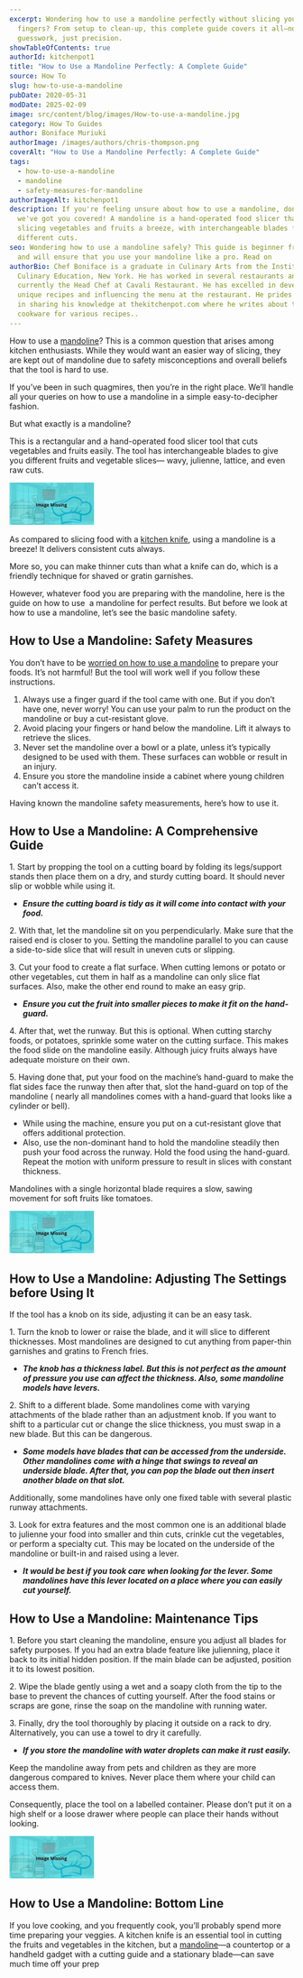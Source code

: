 ```yaml
---
excerpt: Wondering how to use a mandoline perfectly without slicing your
  fingers? From setup to clean-up, this complete guide covers it all—no
  guesswork, just precision.
showTableOfContents: true
authorId: kitchenpot1
title: "How to Use a Mandoline Perfectly: A Complete Guide"
source: How To
slug: how-to-use-a-mandoline
pubDate: 2020-05-31
modDate: 2025-02-09
image: src/content/blog/images/How-to-use-a-mandoline.jpg
category: How To Guides
author: Boniface Muriuki
authorImage: /images/authors/chris-thompson.png
coverAlt: "How to Use a Mandoline Perfectly: A Complete Guide"
tags:
  - how-to-use-a-mandoline
  - mandoline
  - safety-measures-for-mandoline
authorImageAlt: kitchenpot1
description: If you're feeling unsure about how to use a mandoline, don't worry,
  we've got you covered! A mandoline is a hand-operated food slicer that makes
  slicing vegetables and fruits a breeze, with interchangeable blades for
  different cuts.
seo: Wondering how to use a mandoline safely? This guide is beginner friendly
  and will ensure that you use your mandoline like a pro. Read on
authorBio: Chef Boniface is a graduate in Culinary Arts from the Institute of
  Culinary Education, New York. He has worked in several restaurants and is
  currently the Head Chef at Cavali Restaurant. He has excelled in developing
  unique recipes and influencing the menu at the restaurant. He prides himself
  in sharing his knowledge at thekitchenpot.com where he writes about the best
  cookware for various recipes..
---
```


How to use a [mandoline](https://en.wikipedia.org/wiki/Mandoline)? This is a common question that arises among kitchen enthusiasts. While they would want an easier way of slicing, they are kept out of mandoline due to safety misconceptions and overall beliefs that the tool is hard to use.

If you’ve been in such quagmires, then you’re in the right place. We’ll handle all your queries on how to use a mandoline in a simple easy-to-decipher fashion. 

But what exactly is a mandoline?

This is a rectangular and a hand-operated food slicer tool that cuts vegetables and fruits easily. The tool has interchangeable blades to give you different fruits and vegetable slices— wavy, julienne, lattice, and even raw cuts.

![How to Use a Mandoline](images/portablegasgrill.jpg)

As compared to slicing food with a [kitchen knife](https://thekitchenpot.com/blog/best-knife-set-under-100//), using a mandoline is a breeze! It delivers consistent cuts always.

More so, you can make thinner cuts than what a knife can do, which is a friendly technique for shaved or gratin garnishes.

However, whatever food you are preparing with the mandoline, here is the guide on how to use  a mandoline for perfect results. But before we look at how to use a mandoline, let’s see the basic mandoline safety.

## **How to Use a Mandoline: Safety Measures**

You don’t have to be [worried on how to use a mandoline](https://www.washingtonpost.com/news/voraciously/wp/2019/11/05/a-mandoline-slices-faster-and-easier-than-a-knife-if-you-know-how-to-use-it/) to prepare your foods. It’s not harmful! But the tool will work well if you follow these instructions.

1.  Always use a finger guard if the tool came with one. But if you don’t have one, never worry! You can use your palm to run the product on the mandoline or buy a cut-resistant glove.
2.  Avoid placing your fingers or hand below the mandoline. Lift it always to retrieve the slices.
3.  Never set the mandoline over a bowl or a plate, unless it’s typically designed to be used with them. These surfaces can wobble or result in an injury.
4.  Ensure you store the mandoline inside a cabinet where young children can’t access it.

Having known the mandoline safety measurements, here’s how to use it.

## **How to Use a Mandoline: A Comprehensive Guide** 

1\. Start by propping the tool on a cutting board by folding its legs/support stands then place them on a dry, and sturdy cutting board. It should never slip or wobble while using it.

-   ***Ensure the cutting board is tidy as it will come into contact with your food.***

2\. With that, let the mandoline sit on you perpendicularly. Make sure that the raised end is closer to you. Setting the mandoline parallel to you can cause a side-to-side slice that will result in uneven cuts or slipping.

3\. Cut your food to create a flat surface. When cutting lemons or potato or other vegetables, cut them in half as a mandoline can only slice flat surfaces. Also, make the other end round to make an easy grip.

-   ***Ensure you cut the fruit into smaller pieces to make it fit on the hand-guard.***

4\. After that, wet the runway. But this is optional. When cutting starchy foods, or potatoes, sprinkle some water on the cutting surface. This makes the food slide on the mandoline easily. Although juicy fruits always have adequate moisture on their own.

5\. Having done that, put your food on the machine’s hand-guard to make the flat sides face the runway then after that, slot the hand-guard on top of the mandoline ( nearly all mandolines comes with a hand-guard that looks like a cylinder or bell).

-   While using the machine, ensure you put on a cut-resistant glove that offers additional protection.
-   Also, use the non-dominant hand to hold the mandoline steadily then push your food across the runway. Hold the food using the hand-guard. Repeat the motion with uniform pressure to result in slices with constant thickness.

Mandolines with a single horizontal blade requires a slow, sawing movement for soft fruits like tomatoes.

![How to Use a Mandoline ](images/portablegasgrill.jpg)

## **How to Use a Mandoline: Adjusting The Settings before Using It** 

If the tool has a knob on its side, adjusting it can be an easy task. 

1\. Turn the knob to lower or raise the blade, and it will slice to different thicknesses. Most mandolines are designed to cut anything from paper-thin garnishes and gratins to French fries.

-   ***The knob has a thickness label. But this is not perfect as the amount of pressure you use can affect the thickness. Also, some mandoline models have levers.*** 

2\. Shift to a different blade. Some mandolines come with varying attachments of the blade rather than an adjustment knob. If you want to shift to a particular cut or change the slice thickness, you must swap in a new blade. But this can be dangerous.

-   ***Some models have blades that can be accessed from the underside. Other mandolines come with a hinge that swings to reveal an underside blade. After that, you can pop the blade out then insert another blade on that slot.*** 

Additionally, some mandolines have only one fixed table with several plastic runway attachments.

3\. Look for extra features and the most common one is an additional blade to julienne your food into smaller and thin cuts, crinkle cut the vegetables, or perform a specialty cut. This may be located on the underside of the mandoline or built-in and raised using a lever.

-   ***It would be best if you took care when looking for the lever. Some mandolines have this lever located on a place where you can easily cut yourself.***

## **How to Use a Mandoline: Maintenance Tips** 

1\. Before you start cleaning the mandoline, ensure you adjust all blades for safety purposes. If you had an extra blade feature like julienning, place it back to its initial hidden position. If the main blade can be adjusted, position it to its lowest position.

2\. Wipe the blade gently using a wet and a soapy cloth from the tip to the base to prevent the chances of cutting yourself. After the food stains or scraps are gone, rinse the soap on the mandoline with running water.

3\. Finally, dry the tool thoroughly by placing it outside on a rack to dry. Alternatively, you can use a towel to dry it carefully.

-   ***If you store the mandoline with water droplets can make it rust easily.***

Keep the mandoline away from pets and children as they are more dangerous compared to knives. Never place them where your child can access them.

Consequently, place the tool on a labelled container. Please don’t put it on a high shelf or a loose drawer where people can place their hands without looking.

![How to Use a Mandoline Slicer ](images/portablegasgrill.jpg)

## **How to Use a Mandoline: Bottom Line** 

If you love cooking, and you frequently cook, you’ll probably spend more time preparing your veggies. A kitchen knife is an essential tool in cutting the fruits and vegetables in the kitchen, but a [mandoline](https://www.wikihow.com/Use-a-Mandoline)—a countertop or a handheld gadget with a cutting guide and a stationary blade—can save much time off your prep
